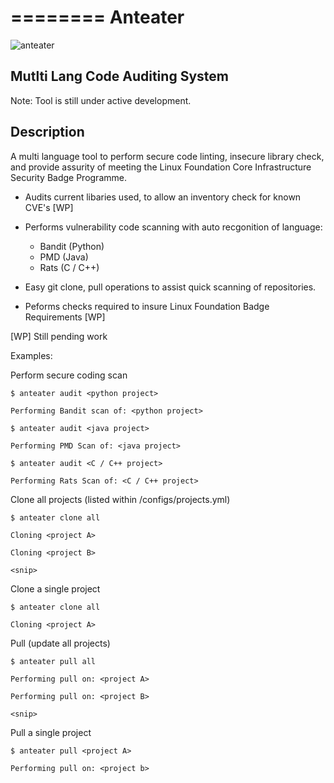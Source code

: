 ========
Anteater
========

![anteater](http://i.imgur.com/BPvV3Gz.png)

Mutlti Lang Code Auditing System
---------------------------

Note: Tool is still under active development.

Description
-----------

A multi language tool to perform secure code linting, insecure library check,
and provide assurity of meeting the Linux Foundation Core Infrastructure
Security Badge Programme.

* Audits current libaries used, to allow an inventory check for known CVE's [WP]

* Performs vulnerability code scanning with auto recgonition of language:
    * Bandit (Python)
    * PMD (Java)
    * Rats (C / C++)


* Easy git clone, pull operations to assist quick scanning of repositories.

* Peforms checks required to insure Linux Foundation Badge Requirements [WP]

[WP] Still pending work

Examples:

Perform secure coding scan

    $ anteater audit <python project>

    Performing Bandit scan of: <python project>

    $ anteater audit <java project>

    Performing PMD Scan of: <java project>

    $ anteater audit <C / C++ project>

    Performing Rats Scan of: <C / C++ project>

Clone all projects (listed within /configs/projects.yml)

    $ anteater clone all

    Cloning <project A>

    Cloning <project B>

    <snip>

Clone a single project

    $ anteater clone all

    Cloning <project A>

Pull (update all projects)

    $ anteater pull all

    Performing pull on: <project A>

    Performing pull on: <project B>

    <snip>

Pull a single project

    $ anteater pull <project A>

    Performing pull on: <project b>
